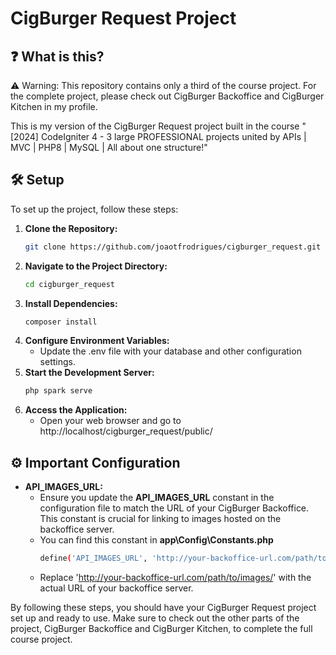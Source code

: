 # CigBurger Request Project

## ❓ What is this?

⚠️ Warning: This repository contains only a third of the course project. For the complete project, please check out CigBurger Backoffice and CigBurger Kitchen in my profile.

This is my version of the CigBurger Request project built in the course "[2024] CodeIgniter 4 - 3 large PROFESSIONAL projects united by APIs | MVC | PHP8 | MySQL | All about one structure!"

## 🛠️ Setup

To set up the project, follow these steps:

1. **Clone the Repository:**
   ```bash
   git clone https://github.com/joaotfrodrigues/cigburger_request.git
2. **Navigate to the Project Directory:**
    ```bash
    cd cigburger_request
3. **Install Dependencies:**
    ```bash
    composer install
4. **Configure Environment Variables:**
    - Update the .env file with your database and other configuration settings.
5. **Start the Development Server:**
    ```bash
    php spark serve
6. **Access the Application:**
    - Open your web browser and go to http://localhost/cigburger_request/public/

## ⚙️ Important Configuration
- **API_IMAGES_URL:**
    - Ensure you update the **API_IMAGES_URL** constant in the configuration file to match the URL of your CigBurger Backoffice. This constant is crucial for linking to images hosted on the backoffice server.
    - You can find this constant in **app\Config\Constants.php**
        ```bash
        define('API_IMAGES_URL', 'http://your-backoffice-url.com/path/to/images/');
        ```
    - Replace 'http://your-backoffice-url.com/path/to/images/' with the actual URL of your backoffice server.

By following these steps, you should have your CigBurger Request project set up and ready to use. Make sure to check out the other parts of the project, CigBurger Backoffice and CigBurger Kitchen, to complete the full course project.